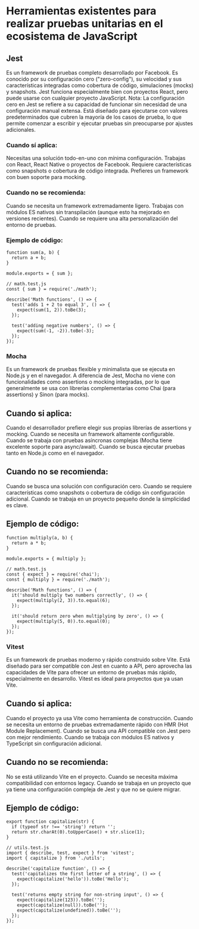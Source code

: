 # Herramientas existentes para realizar pruebas unitarias en el ecosistema de JavaScript
## Jest
Es un framework de pruebas completo desarrollado por Facebook. Es conocido por su configuración cero ("zero-config"), su velocidad y sus características integradas como cobertura de código, simulaciones (mocks) y snapshots. Jest funciona especialmente bien con proyectos React, pero puede usarse con cualquier proyecto JavaScript.
Nota: La configuración cero en Jest se refiere a su capacidad de funcionar sin necesidad de una configuración manual extensa. Está diseñado para ejecutarse con valores predeterminados que cubren la mayoría de los casos de prueba, lo que permite comenzar a escribir y ejecutar pruebas sin preocuparse por ajustes adicionales.
### Cuando sí aplica: 
Necesitas una solución todo-en-uno con mínima configuración.
Trabajas con React, React Native o proyectos de Facebook.
Requiere características como snapshots o cobertura de código integrada.
Prefieres un framework con buen soporte para mocking.
### Cuando no se recomienda: 
Cuando se necesita un framework extremadamente ligero.
Trabajas con módulos ES nativos sin transpilación (aunque esto ha mejorado en versiones recientes).
Cuando se requiere una alta personalización del entorno de pruebas.
### Ejemplo de código:
```// math.js
function sum(a, b) {
  return a + b;
}

module.exports = { sum };

// math.test.js
const { sum } = require('./math');

describe('Math functions', () => {
  test('adds 1 + 2 to equal 3', () => {
    expect(sum(1, 2)).toBe(3);
  });

  test('adding negative numbers', () => {
    expect(sum(-1, -2)).toBe(-3);
  });
});
```
### Mocha
Es un framework de pruebas flexible y minimalista que se ejecuta en Node.js y en el navegador. A diferencia de Jest, Mocha no viene con funcionalidades como assertions o mocking integradas, por lo que generalmente se usa con librerías complementarias como Chai (para assertions) y Sinon (para mocks).
## Cuando si aplica:
Cuando el desarrollador prefiere elegir sus propias librerías de assertions y mocking.
Cuando se necesita un framework altamente configurable.
Cuando se trabaja con pruebas asíncronas complejas (Mocha tiene excelente soporte para async/await).
Cuando se busca ejecutar pruebas tanto en Node.js como en el navegador.
## Cuando no se recomienda: 
Cuando se busca una solución con configuración cero.
Cuando se requiere características como snapshots o cobertura de código sin configuración adicional.
Cuando se trabaja en un proyecto pequeño donde la simplicidad es clave.
## Ejemplo de código:
```// math.js
function multiply(a, b) {
  return a * b;
}

module.exports = { multiply };

// math.test.js
const { expect } = require('chai');
const { multiply } = require('./math');

describe('Math functions', () => {
  it('should multiply two numbers correctly', () => {
    expect(multiply(2, 3)).to.equal(6);
  });

  it('should return zero when multiplying by zero', () => {
    expect(multiply(5, 0)).to.equal(0);
  });
});
```
### Vitest
Es un framework de pruebas moderno y rápido construido sobre Vite. Está diseñado para ser compatible con Jest en cuanto a API, pero aprovecha las capacidades de Vite para ofrecer un entorno de pruebas más rápido, especialmente en desarrollo. Vitest es ideal para proyectos que ya usan Vite. 
## Cuando si aplica:
Cuando el proyecto ya usa Vite como herramienta de construcción.
Cuando se necesita un entorno de pruebas extremadamente rápido con HMR (Hot Module Replacement).
Cuando se busca una API compatible con Jest pero con mejor rendimiento.
Cuando se trabaja con módulos ES nativos y TypeScript sin configuración adicional.
## Cuando no se recomienda: 
No se está utilizando Vite en el proyecto.
Cuando se necesita máxima compatibilidad con entornos legacy.
Cuando se trabaja en un proyecto que ya tiene una configuración compleja de Jest y que no se quiere migrar.
## Ejemplo de código:
```// utils.js
export function capitalize(str) {
  if (typeof str !== 'string') return '';
  return str.charAt(0).toUpperCase() + str.slice(1);
}

// utils.test.js
import { describe, test, expect } from 'vitest';
import { capitalize } from './utils';

describe('capitalize function', () => {
  test('capitalizes the first letter of a string', () => {
    expect(capitalize('hello')).toBe('Hello');
  });

  test('returns empty string for non-string input', () => {
    expect(capitalize(123)).toBe('');
    expect(capitalize(null)).toBe('');
    expect(capitalize(undefined)).toBe('');
  });
});
```
